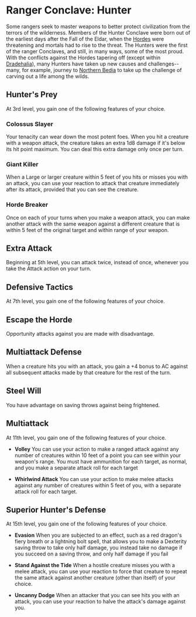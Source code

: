 # Ranger Conclave: Hunter
Some rangers seek to master weapons to better protect civilization from the terrors of the wilderness. Members of the Hunter Conclave were born out of the earliest days after the Fall of the Eldar, when the [Hordes](/Races/Hordes.md) were threatening and mortals had to rise to the threat. The Hunters were the first of the ranger Conclaves, and still, in many ways, some of the most proud. With the conflicts against the Hordes tapering off (except within [Dradehalia](../../Nations/Dradehalia.md)), many Hunters have taken up new causes and challenges--many, for example, journey to [Northern Bedia](../../Nations/Bedia.md) to take up the challenge of carving out a life among the wilds.

## Hunter's Prey
At 3rd level, you gain one of the following features of your choice.

### Colossus Slayer
Your tenacity can wear down the most potent foes. When you hit a creature with a weapon attack, the creature takes an extra 1d8 damage if it's below its hit point maximum. You can deal this extra damage only once per turn.

### Giant Killer
When a Large or larger creature within 5 feet of you hits or misses you with an attack, you can use your reaction to attack that creature immediately after its attack, provided that you can see the creature.

### Horde Breaker
Once on each of your turns when you make a weapon attack, you can make another attack with the same weapon against a different creature that is within 5 feet of the original target and within range of your weapon.

## Extra Attack
Beginning at 5th level, you can attack twice, instead of once, whenever you take the Attack action on your turn.

## Defensive Tactics
At 7th level, you gain one of the following features of your choice.

## Escape the Horde
Opportunity attacks against you are made with disadvantage.

## Multiattack Defense
When a creature hits you with an attack, you gain a +4 bonus to AC against all subsequent attacks made by that creature for the rest of the turn.

## Steel Will
You have advantage on saving throws against being frightened.

## Multiattack
At 11th level, you gain one of the following features of your choice.

* **Volley**
  You can use your action to make a ranged attack against any number of creatures within 10 feet of a point you can see within your weapon's range. You must have ammunition for each target, as normal, and you make a separate attack roll for each target

* **Whirlwind Attack**
  You can use your action to make melee attacks against any number of creatures within 5 feet of you, with a separate attack roll for each target.

## Superior Hunter's Defense
At 15th level, you gain one of the following features of your choice.

* **Evasion**
  When you are subjected to an effect, such as a red dragon's fiery breath or a lightning bolt spell, that allows you to make a Dexterity saving throw to take only half damage, you instead take no damage if you succeed on a saving throw, and only half damage if you fail

* **Stand Against the Tide**
  When a hostile creature misses you with a melee attack, you can use your reaction to force that creature to repeat the same attack against another creature (other than itself) of your choice.

* **Uncanny Dodge**
  When an attacker that you can see hits you with an attack, you can use your reaction to halve the attack's damage against you.

